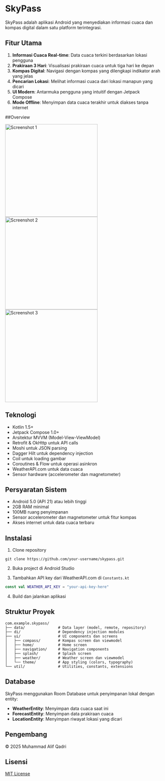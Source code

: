 # SkyPass

SkyPass adalah aplikasi Android yang menyediakan informasi cuaca dan kompas digital dalam satu platform terintegrasi.

## Fitur Utama

1. **Informasi Cuaca Real-time**: Data cuaca terkini berdasarkan lokasi pengguna
2. **Prakiraan 3 Hari**: Visualisasi prakiraan cuaca untuk tiga hari ke depan
3. **Kompas Digital**: Navigasi dengan kompas yang dilengkapi indikator arah yang jelas
4. **Pencarian Lokasi**: Melihat informasi cuaca dari lokasi manapun yang dicari
5. **UI Modern**: Antarmuka pengguna yang intuitif dengan Jetpack Compose
6. **Mode Offline**: Menyimpan data cuaca terakhir untuk diakses tanpa internet

##Overview
<div>
  <img src="https://github.com/user-attachments/assets/14ebf3ad-6e99-4c91-a99e-5d672993ef2b" width="300" alt="Screenshot 1">
  <img src="https://github.com/user-attachments/assets/e64dba81-cc2b-41f5-baee-13345b5f9222" width="300" alt="Screenshot 2">
  <img src="https://github.com/user-attachments/assets/c7e0a761-4b5c-4d25-8105-78dc83690f15" width="300" alt="Screenshot 3">
</div>

## Teknologi

- Kotlin 1.5+
- Jetpack Compose 1.0+
- Arsitektur MVVM (Model-View-ViewModel)
- Retrofit & OkHttp untuk API calls
- Moshi untuk JSON parsing
- Dagger Hilt untuk dependency injection
- Coil untuk loading gambar
- Coroutines & Flow untuk operasi asinkron
- WeatherAPI.com untuk data cuaca
- Sensor hardware (accelerometer dan magnetometer)

## Persyaratan Sistem

- Android 5.0 (API 21) atau lebih tinggi
- 2GB RAM minimal
- 100MB ruang penyimpanan
- Sensor accelerometer dan magnetometer untuk fitur kompas
- Akses internet untuk data cuaca terbaru

## Instalasi

1. Clone repository
```
git clone https://github.com/your-username/skypass.git
```

2. Buka project di Android Studio

3. Tambahkan API key dari WeatherAPI.com di `Constants.kt`
```kotlin
const val WEATHER_API_KEY = "your-api-key-here"
```

4. Build dan jalankan aplikasi

## Struktur Proyek

```
com.example.skypass/
├── data/               # Data layer (model, remote, repository)
├── di/                 # Dependency injection modules
├── ui/                 # UI components dan screens 
│   ├── compass/        # Kompas screen dan viewmodel
│   ├── home/           # Home screen
│   ├── navigation/     # Navigation components
│   ├── splash/         # Splash screen
│   ├── weather/        # Weather screen dan viewmodel
│   └── theme/          # App styling (colors, typography)
└── util/               # Utilities, constants, extensions
```

## Database

SkyPass menggunakan Room Database untuk penyimpanan lokal dengan entity:
- **WeatherEntity**: Menyimpan data cuaca saat ini
- **ForecastEntity**: Menyimpan data prakiraan cuaca
- **LocationEntity**: Menyimpan riwayat lokasi yang dicari

## Pengembang

© 2025 Muhammad Alif Qadri

## Lisensi

[MIT License](LICENSE)
